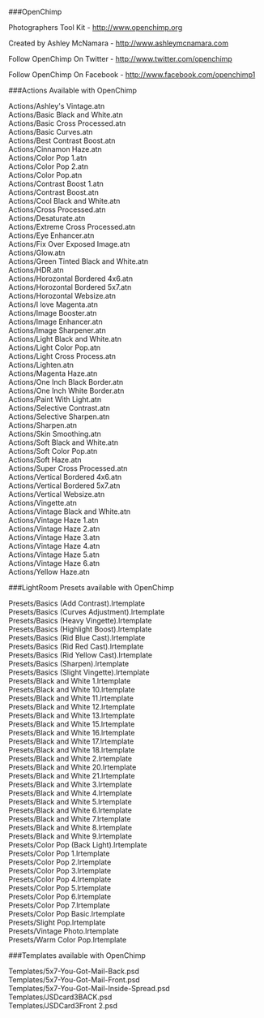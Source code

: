 ###OpenChimp

Photographers Tool Kit - http://www.openchimp.org

Created by Ashley McNamara - http://www.ashleymcnamara.com

Follow OpenChimp On Twitter - http://www.twitter.com/openchimp

Follow OpenChimp On Facebook - http://www.facebook.com/openchimp1

###Actions Available with OpenChimp

Actions/Ashley's Vintage.atn   
Actions/Basic Black and White.atn   
Actions/Basic Cross Processed.atn   
Actions/Basic Curves.atn   
Actions/Best Contrast Boost.atn   
Actions/Cinnamon Haze.atn   
Actions/Color Pop 1.atn   
Actions/Color Pop 2.atn   
Actions/Color Pop.atn   
Actions/Contrast Boost 1.atn   
Actions/Contrast Boost.atn   
Actions/Cool Black and White.atn   
Actions/Cross Processed.atn   
Actions/Desaturate.atn   
Actions/Extreme Cross Processed.atn   
Actions/Eye Enhancer.atn   
Actions/Fix Over Exposed Image.atn   
Actions/Glow.atn   
Actions/Green Tinted Black and White.atn   
Actions/HDR.atn   
Actions/Horozontal Bordered 4x6.atn   
Actions/Horozontal Bordered 5x7.atn   
Actions/Horozontal Websize.atn   
Actions/I love Magenta.atn   
Actions/Image Booster.atn   
Actions/Image Enhancer.atn   
Actions/Image Sharpener.atn   
Actions/Light Black and White.atn   
Actions/Light Color Pop.atn   
Actions/Light Cross Process.atn   
Actions/Lighten.atn   
Actions/Magenta Haze.atn   
Actions/One Inch Black Border.atn   
Actions/One Inch White Border.atn   
Actions/Paint With Light.atn   
Actions/Selective Contrast.atn   
Actions/Selective Sharpen.atn   
Actions/Sharpen.atn   
Actions/Skin Smoothing.atn   
Actions/Soft Black and White.atn   
Actions/Soft Color Pop.atn   
Actions/Soft Haze.atn   
Actions/Super Cross Processed.atn   
Actions/Vertical Bordered 4x6.atn   
Actions/Vertical Bordered 5x7.atn   
Actions/Vertical Websize.atn   
Actions/Vingette.atn   
Actions/Vintage Black and White.atn   
Actions/Vintage Haze 1.atn   
Actions/Vintage Haze 2.atn   
Actions/Vintage Haze 3.atn   
Actions/Vintage Haze 4.atn   
Actions/Vintage Haze 5.atn   
Actions/Vintage Haze 6.atn   
Actions/Yellow Haze.atn   

###LightRoom Presets available with OpenChimp

Presets/Basics (Add Contrast).lrtemplate   
Presets/Basics (Curves Adjustment).lrtemplate   
Presets/Basics (Heavy Vingette).lrtemplate   
Presets/Basics (Highlight Boost).lrtemplate   
Presets/Basics (Rid Blue Cast).lrtemplate   
Presets/Basics (Rid Red Cast).lrtemplate   
Presets/Basics (Rid Yellow Cast).lrtemplate   
Presets/Basics (Sharpen).lrtemplate   
Presets/Basics (Slight Vingette).lrtemplate   
Presets/Black and White 1.lrtemplate   
Presets/Black and White 10.lrtemplate   
Presets/Black and White 11.lrtemplate   
Presets/Black and White 12.lrtemplate   
Presets/Black and White 13.lrtemplate   
Presets/Black and White 15.lrtemplate   
Presets/Black and White 16.lrtemplate   
Presets/Black and White 17.lrtemplate   
Presets/Black and White 18.lrtemplate   
Presets/Black and White 2.lrtemplate   
Presets/Black and White 20.lrtemplate   
Presets/Black and White 21.lrtemplate   
Presets/Black and White 3.lrtemplate   
Presets/Black and White 4.lrtemplate   
Presets/Black and White 5.lrtemplate   
Presets/Black and White 6.lrtemplate   
Presets/Black and White 7.lrtemplate   
Presets/Black and White 8.lrtemplate   
Presets/Black and White 9.lrtemplate   
Presets/Color Pop (Back Light).lrtemplate   
Presets/Color Pop 1.lrtemplate   
Presets/Color Pop 2.lrtemplate   
Presets/Color Pop 3.lrtemplate   
Presets/Color Pop 4.lrtemplate   
Presets/Color Pop 5.lrtemplate   
Presets/Color Pop 6.lrtemplate   
Presets/Color Pop 7.lrtemplate   
Presets/Color Pop Basic.lrtemplate   
Presets/Slight Pop.lrtemplate   
Presets/Vintage Photo.lrtemplate   
Presets/Warm Color Pop.lrtemplate   

###Templates available with OpenChimp

Templates/5x7-You-Got-Mail-Back.psd   
Templates/5x7-You-Got-Mail-Front.psd   
Templates/5x7-You-Got-Mail-Inside-Spread.psd   
Templates/JSDcard3BACK.psd   
Templates/JSDCard3Front 2.psd   
